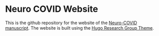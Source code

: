 # Neuro COVID Website

This is the github repository for the website of the [Neuro-COVID manuscript](https://doi.org/10.1016/j.immuni.2020.12.011).
The website is built using the [Hugo Research Group Theme](https://github.com/HugoBlox/theme-research-group).
